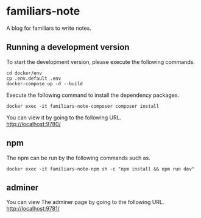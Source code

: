 # familiars-note
A blog for familiars to write notes.

## Running a development version
To start the development version, please execute the following commands.
```
cd docker/env
cp .env.default .env
docker-compose up -d --build
```

Execute the following command to install the dependency packages.

```
docker exec -it familiars-note-composer composer install
```

You can view it by going to the following URL.  
[http://localhost:9780/](http://localhost:9780/)

## npm
The npm can be run by the following commands such as.
```
docker exec -it familiars-note-npm sh -c "npm install && npm run dev"
```

## adminer
You can view The adminer page by going to the following URL.
[http://localhost:9781/](http://localhost:9781/)
